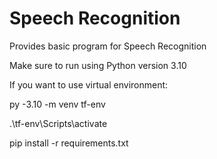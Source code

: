 # Speech Recognition

Provides basic program for Speech Recognition

Make sure to run using Python version 3.10

If you want to use virtual environment:

py -3.10 -m venv tf-env

.\tf-env\Scripts\activate

pip install -r requirements.txt